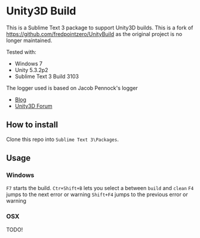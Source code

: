 # Unity3D Build

This is a Sublime Text 3 package to support Unity3D builds.
This is a fork of https://github.com/fredpointzero/UnityBuild as the original project is no longer maintained.

Tested with:
* Windows 7
* Unity 5.3.2p2
* Sublime Text 3 Build 3103 

The logger used is based on Jacob Pennock's logger
* [Blog](http://www.jacobpennock.com/Blog/using-sublime-text-2-with-unity3d-2/)
* [Unity3D Forum](http://forum.unity3d.com/threads/using-unity-with-sublime-text-2-how-to-get-everything-set-up.128352/)

## How to install

Clone this repo into `Sublime Text 3\Packages`.

## Usage

### Windows

`F7` starts the build. 
`Ctr+Shift+B` lets you select a between `build` and `clean`
`F4` jumps to the next error or warning
`Shift+F4` jumps to the previous error or warning

### OSX

TODO!
